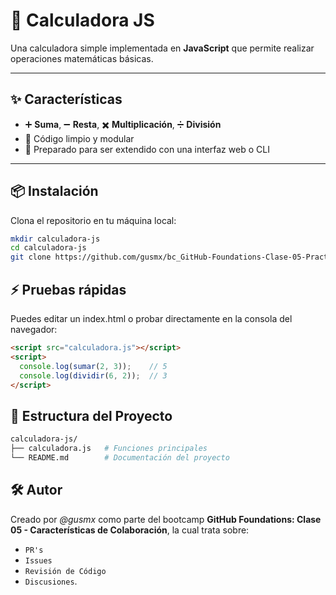 # 🧮 Calculadora JS

Una calculadora simple implementada en **JavaScript** que permite realizar operaciones matemáticas básicas.

---

## ✨ Características

- ➕ **Suma**, ➖ **Resta**, ✖️ **Multiplicación**, ➗ **División**
- 🧼 Código limpio y modular
- 🚀 Preparado para ser extendido con una interfaz web o CLI

---

## 📦 Instalación

Clona el repositorio en tu máquina local:

```bash
mkdir calculadora-js
cd calculadora-js
git clone https://github.com/gusmx/bc_GitHub-Foundations-Clase-05-Practica.git .
```

## ⚡ Pruebas rápidas

Puedes editar un index.html o probar directamente en la consola del navegador:

```html
<script src="calculadora.js"></script>
<script>
  console.log(sumar(2, 3));    // 5
  console.log(dividir(6, 2));  // 3
</script>
```

## 📁 Estructura del Proyecto

```bash
calculadora-js/
├── calculadora.js   # Funciones principales
└── README.md        # Documentación del proyecto
```

## 🛠️ Autor

Creado por _@gusmx_ como parte del bootcamp **GitHub Foundations: Clase 05 - Características de Colaboración**, la cual trata sobre:
- `PR's`
- `Issues`
- `Revisión de Código`
- `Discusiones`.